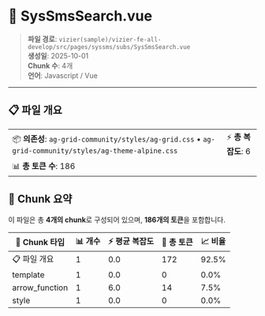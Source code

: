 # 📄 SysSmsSearch.vue

> **파일 경로**: `vizier(sample)/vizier-fe-all-develop/src/pages/syssms/subs/SysSmsSearch.vue`  
> **생성일**: 2025-10-01  
> **Chunk 수**: 4개  
> **언어**: Javascript / Vue
---





## 📋 파일 개요

| | |
|--|--|
| 📦 **의존성**: `ag-grid-community/styles/ag-grid.css` • `ag-grid-community/styles/ag-theme-alpine.css` | ⚡ **총 복잡도**: 6 |
| 📊 **총 토큰 수**: 186 |  |






## 🧩 Chunk 요약

이 파일은 총 **4개의 chunk**로 구성되어 있으며, **186개의 토큰**을 포함합니다.

| 🧩 Chunk 타입 | 📊 개수 | ⚡ 평균 복잡도 | 📝 총 토큰 | 📈 비율 |
|---------------|--------|-------------|----------|--------|
| 📋 파일 개요 | 1 | 0.0 | 172 | 92.5% |
| template | 1 | 0.0 | 0 | 0.0% |
| arrow_function | 1 | 6.0 | 14 | 7.5% |
| style | 1 | 0.0 | 0 | 0.0% |

